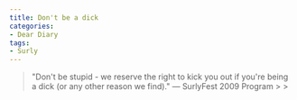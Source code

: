 ```yaml
---
title: Don't be a dick
categories:
- Dear Diary
tags:
- Surly
---
```


<blockquote>"Don't be stupid - we reserve the right to kick you out if you're being a dick (or any other reason we find)." — SurlyFest 2009 Program
> 
> </blockquote>

